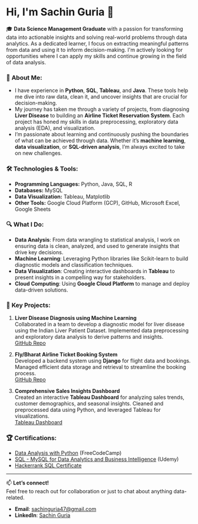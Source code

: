 # Hi, I'm Sachin Guria 👋

🎓 **Data Science Management Graduate** with a passion for transforming data into actionable insights and solving real-world problems through data analytics. As a dedicated learner, I focus on extracting meaningful patterns from data and using it to inform decision-making. I'm actively looking for opportunities where I can apply my skills and continue growing in the field of data analysis.

### 💼 **About Me:**
- I have experience in **Python**, **SQL**, **Tableau**, and **Java**. These tools help me dive into raw data, clean it, and uncover insights that are crucial for decision-making.
- My journey has taken me through a variety of projects, from diagnosing **Liver Disease** to building an **Airline Ticket Reservation System**. Each project has honed my skills in data preprocessing, exploratory data analysis (EDA), and visualization.
- I’m passionate about learning and continuously pushing the boundaries of what can be achieved through data. Whether it’s **machine learning**, **data visualization**, or **SQL-driven analysis**, I’m always excited to take on new challenges.

### 🛠 **Technologies & Tools:**
- **Programming Languages:** Python, Java, SQL, R
- **Databases:** MySQL
- **Data Visualization:** Tableau, Matplotlib
- **Other Tools:** Google Cloud Platform (GCP), GitHub, Microsoft Excel, Google Sheets

### 🔍 **What I Do:**
- **Data Analysis**: From data wrangling to statistical analysis, I work on ensuring data is clean, analyzed, and used to generate insights that drive key decisions.
- **Machine Learning**: Leveraging Python libraries like Scikit-learn to build diagnostic models and classification techniques.
- **Data Visualization**: Creating interactive dashboards in **Tableau** to present insights in a compelling way for stakeholders.
- **Cloud Computing**: Using **Google Cloud Platform** to manage and deploy data-driven solutions.

### 🌟 **Key Projects:**
1. **Liver Disease Diagnosis using Machine Learning**  
   Collaborated in a team to develop a diagnostic model for liver disease using the Indian Liver Patient Dataset. Implemented data preprocessing and exploratory data analysis to derive patterns and insights.  
   [GitHub Repo](https://github.com/SachinGuria47/IndianLiverDisease-Diagnosis-MLproject)

2. **Fly/Bharat Airline Ticket Booking System**  
   Developed a backend system using **Django** for flight data and bookings. Managed efficient data storage and retrieval to streamline the booking process.  
   [GitHub Repo](https://github.com/Fly-BharatPROJECT/airline)

3. **Comprehensive Sales Insights Dashboard**  
   Created an interactive **Tableau Dashboard** for analyzing sales trends, customer demographics, and seasonal insights. Cleaned and preprocessed data using Python, and leveraged Tableau for visualizations.  
   [Tableau Dashboard](https://public.tableau.com/views/SalesInsights_17275377764190/Dashboard1)

### 🏆 **Certifications:**
- [Data Analysis with Python](https://freecodecamp.org/certification/Sachin47/data-analysis-with-python-v7) (FreeCodeCamp)
- [SQL - MySQL for Data Analytics and Business Intelligence](https://www.udemy.com/certificate/UC-45959573-600f-48fb-a54d-6d45f00846bd/) (Udemy)
- [Hackerrank SQL Certificate](https://www.hackerrank.com/certificates/11d1373072f6)

---

📫 **Let’s connect!**  
Feel free to reach out for collaboration or just to chat about anything data-related.

- **Email**: [sachinguria47@gmail.com](mailto:sachinguria47@gmail.com)
- **LinkedIn**: [Sachin Guria](https://www.linkedin.com/in/sachin-guria-data-analyst/)

